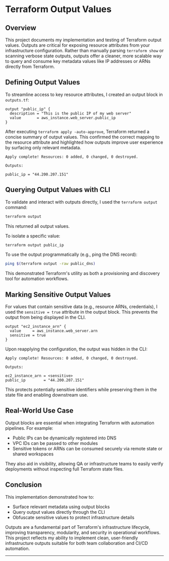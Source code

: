 # Terraform Output Values

## Overview

This project documents my implementation and testing of Terraform output values. Outputs are critical for exposing resource attributes from your infrastructure configuration. Rather than manually parsing `terraform show` or scanning verbose state outputs, outputs offer a cleaner, more scalable way to query and consume key metadata values like IP addresses or ARNs directly from Terraform.

## Defining Output Values

To streamline access to key resource attributes, I created an output block in `outputs.tf`:

```hcl
output "public_ip" {
  description = "This is the public IP of my web server"
  value       = aws_instance.web_server.public_ip
}
```

After executing `terraform apply -auto-approve`, Terraform returned a concise summary of output values. This confirmed the correct mapping to the resource attribute and highlighted how outputs improve user experience by surfacing only relevant metadata.

```text
Apply complete! Resources: 0 added, 0 changed, 0 destroyed.

Outputs:

public_ip = "44.200.207.151"
```

## Querying Output Values with CLI

To validate and interact with outputs directly, I used the `terraform output` command:

```bash
terraform output
```

This returned all output values.

To isolate a specific value:

```bash
terraform output public_ip
```

To use the output programmatically (e.g., ping the DNS record):

```bash
ping $(terraform output -raw public_dns)
```

This demonstrated Terraform's utility as both a provisioning and discovery tool for automation workflows.

## Marking Sensitive Output Values

For values that contain sensitive data (e.g., resource ARNs, credentials), I used the `sensitive = true` attribute in the output block. This prevents the output from being displayed in the CLI.

```hcl
output "ec2_instance_arn" {
  value     = aws_instance.web_server.arn
  sensitive = true
}
```

Upon reapplying the configuration, the output was hidden in the CLI:

```text
Apply complete! Resources: 0 added, 0 changed, 0 destroyed.

Outputs:

ec2_instance_arn = <sensitive>
public_ip        = "44.200.207.151"
```

This protects potentially sensitive identifiers while preserving them in the state file and enabling downstream use.

## Real-World Use Case

Output blocks are essential when integrating Terraform with automation pipelines. For example:

- Public IPs can be dynamically registered into DNS
- VPC IDs can be passed to other modules
- Sensitive tokens or ARNs can be consumed securely via remote state or shared workspaces

They also aid in visibility, allowing QA or infrastructure teams to easily verify deployments without inspecting full Terraform state files.

## Conclusion

This implementation demonstrated how to:

- Surface relevant metadata using output blocks
- Query output values directly through the CLI
- Obfuscate sensitive values to protect infrastructure details

Outputs are a fundamental part of Terraform's infrastructure lifecycle, improving transparency, modularity, and security in operational workflows. This project reflects my ability to implement clean, user-friendly infrastructure outputs suitable for both team collaboration and CI/CD automation.

---
